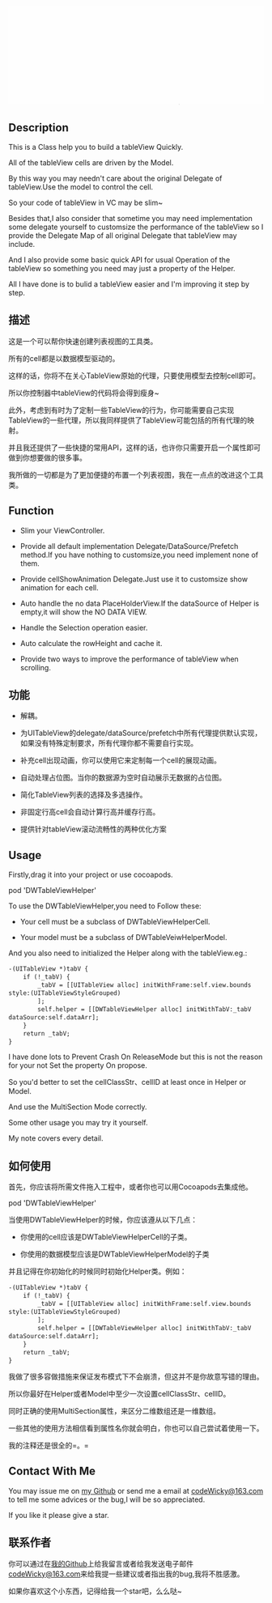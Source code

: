 <p align="center" >
<img src="https://github.com/CodeWicky/DWTableViewHelper/raw/master/%E5%8A%A8%E7%94%BB%E5%B1%95%E7%A4%BA.gif" alt="DWTableViewHelper" title="DWTableViewHelper">
</p>

## Description
This is a Class help you to build a tableView Quickly.

All of the tableView cells are driven by the Model.

By this way you may needn't care about the original Delegate of tableView.Use the model to control the cell.

So your code of tableView in VC may be slim~

Besides that,I also consider that sometime you may need implementation some delegate yourself to customsize the performance of the tableView so I provide the Delegate Map of all original Delegate that tableView may include.

And I also provide some basic quick API for usual Operation of the tableView so something you need may just a property of the Helper.

All I have done is to bulid a tableView easier and I'm improving it step by step.

## 描述
这是一个可以帮你快速创建列表视图的工具类。

所有的cell都是以数据模型驱动的。

这样的话，你将不在关心TableView原始的代理，只要使用模型去控制cell即可。

所以你控制器中tableView的代码将会得到瘦身~

此外，考虑到有时为了定制一些TableView的行为，你可能需要自己实现TableView的一些代理，所以我同样提供了TableView可能包括的所有代理的映射。

并且我还提供了一些快捷的常用API，这样的话，也许你只需要开启一个属性即可做到你想要做的很多事。

我所做的一切都是为了更加便捷的布置一个列表视图，我在一点点的改进这个工具类。

## Function

- Slim your ViewController.

- Provide all default implementation Delegate/DataSource/Prefetch method.If you have nothing to customsize,you need implement none of them.

- Provide cellShowAnimation Delegate.Just use it to customsize show animation for each cell.

- Auto handle the no data PlaceHolderView.If the dataSource of Helper is empty,it will show the NO DATA VIEW.

- Handle the Selection operation easier.

- Auto calculate the rowHeight and cache it.

- Provide two ways to improve the performance of tableView when scrolling.

## 功能

- 解耦。

- 为UITableView的delegate/dataSource/prefetch中所有代理提供默认实现，如果没有特殊定制要求，所有代理你都不需要自行实现。

- 补充cell出现动画，你可以使用它来定制每一个cell的展现动画。

- 自动处理占位图。当你的数据源为空时自动展示无数据的占位图。

- 简化TableView列表的选择及多选操作。

- 非固定行高cell会自动计算行高并缓存行高。

- 提供针对tableView滚动流畅性的两种优化方案

## Usage
Firstly,drag it into your project or use cocoapods.

pod 'DWTableViewHelper'


To use the DWTableViewHelper,you need to Follow these:

- Your cell must be a subclass of DWTableViewHelperCell.

- Your model must be a subclass of DWTableVeiwHelperModel.

And you also need to initialized the Helper along with the tableView.eg.:


    -(UITableView *)tabV {
        if (!_tabV) {
            _tabV = [[UITableView alloc] initWithFrame:self.view.bounds style:(UITableViewStyleGrouped)
            ];
            self.helper = [[DWTableViewHelper alloc] initWithTabV:_tabV dataSource:self.dataArr];
        }
        return _tabV;
    }

I have done lots to Prevent Crash On ReleaseMode but this is not the reason for your not Set the property On propose.

So you'd better to set the cellClassStr、cellID at least once in Helper or Model.

And use the MultiSection Mode correctly.

Some other usage you may try it yourself.

My note covers every detail.

## 如何使用
首先，你应该将所需文件拖入工程中，或者你也可以用Cocoapods去集成他。

pod 'DWTableViewHelper'

当使用DWTableViewHelper的时候，你应该遵从以下几点：

- 你使用的cell应该是DWTableViewHelperCell的子类。

- 你使用的数据模型应该是DWTableViewHelperModel的子类

并且记得在你初始化的时候同时初始化Helper类。例如：

    -(UITableView *)tabV {
        if (!_tabV) {
            _tabV = [[UITableView alloc] initWithFrame:self.view.bounds style:(UITableViewStyleGrouped)
            ];
            self.helper = [[DWTableViewHelper alloc] initWithTabV:_tabV dataSource:self.dataArr];
        }
        return _tabV;
    }

我做了很多容做措施来保证发布模式下不会崩溃，但这并不是你故意写错的理由。

所以你最好在Helper或者Model中至少一次设置cellClassStr、cellID。

同时正确的使用MultiSection属性，来区分二维数组还是一维数组。

一些其他的使用方法相信看到属性名你就会明白，你也可以自己尝试着使用一下。

我的注释还是很全的=。=


## Contact With Me

You may issue me on [my Github](https://github.com/CodeWicky/DWTableViewHelper) or send me a email at [codeWicky@163.com]() to tell me some advices or the bug,I will be so appreciated.

If you like it please give a star.

## 联系作者
你可以通过在[我的Github](https://github.com/CodeWicky/DWTableViewHelper)上给我留言或者给我发送电子邮件[codeWicky@163.com]()来给我提一些建议或者指出我的bug,我将不胜感激。

如果你喜欢这个小东西，记得给我一个star吧，么么哒~

